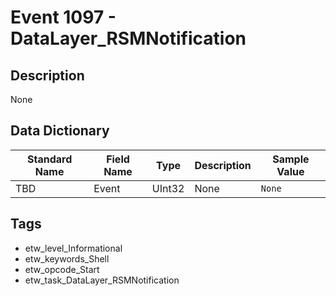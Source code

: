 # Event 1097 - DataLayer_RSMNotification

## Description
None

## Data Dictionary
|Standard Name|Field Name|Type|Description|Sample Value|
|---|---|---|---|---|
|TBD|Event|UInt32|None|`None`|

## Tags
* etw_level_Informational
* etw_keywords_Shell
* etw_opcode_Start
* etw_task_DataLayer_RSMNotification
